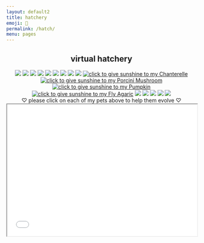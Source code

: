 ```yaml
---
layout: default2
title: hatchery
emoji: 🐣
permalink: /hatch/
menu: pages
---
```

<center>
    <h2>virtual hatchery</h2>
    <div class="hatchery">
        <a target="other" href="http://magistream.com/creature/14199342#page-body"><img src="http://magistream.com/img/14199342.gif"/></a>
        <a target="other" href="http://magistream.com/creature/14199388#page-body"><img src="http://magistream.com/img/14199388.gif"/></a>
        <a target="other" href="http://magistream.com/creature/14199591#page-body"><img src="http://magistream.com/img/14199591.gif"/></a>
        <a target="other" href="http://magistream.com/creature/14199343#page-body"><img src="http://magistream.com/img/14199343.gif"/></a>
        <a target="other" href="http://magistream.com/creature/14199389#page-body"><img src="http://magistream.com/img/14199389.gif"/></a>
        <a target="other" href="http://magistream.com/creature/14192528#page-body"><img src="http://magistream.com/img/14192528.gif"/></a>
        <a target="other" href="http://magistream.com/creature/14192519#page-body"><img src="http://magistream.com/img/14192519.gif"/></a>
        <a target="other" href="http://magistream.com/creature/14192587#page-body"><img src="http://magistream.com/img/14192587.gif"/></a>
        <a target="other" href="http://magistream.com/creature/14192588#page-body"><img src="http://magistream.com/img/14192588.gif"/></a>
        <a target="other" href="https://flowergame.net/view/1105624#innercontent"><img src="https://img.flowergame.net/1105624.png" title="click to give sunshine to my Chanterelle" /></a>
        <a target="other" href="https://flowergame.net/view/1105719#innercontent"><img src="https://img.flowergame.net/1105719.png" title="click to give sunshine to my Porcini Mushroom"/></a>
        <a target="other" href="https://flowergame.net/view/1105316#innercontent"><img src="https://img.flowergame.net/1105316.png" title="click to give sunshine to my Pumpkin" /></a>
        <a target="other" href="https://flowergame.net/view/1106043#innercontent"><img src="https://img.flowergame.net/1106043.png" title="click to give sunshine to my Fly Agaric"/></a>
        <a target="other" href='https://finaloutpost.net/view/6tZ5z#6tZ5z'><img src='https://finaloutpost.net/s/6tZ5z1.png'></a>
        <a target="other" href='https://finaloutpost.net/view/ohzHb#ohzHb'><img src='https://finaloutpost.net/s/ohzHb1.png'></a>
        <a target="other" href='https://finaloutpost.net/view/lAb1C#lAb1C'><img src='https://finaloutpost.net/s/lAb1C1.png'></a>
        <a target="other" href='https://finaloutpost.net/view/MnwlI#MnwlI'><img src='https://finaloutpost.net/s/MnwlI1.png'></a>
        <a target="other" href='https://finaloutpost.net/view/4Xdag#4Xdag'><img src='https://finaloutpost.net/s/4Xdag1.png'></a>
        <div class="hatchery-status">
            ♡ please click on each of my pets above to help them evolve ♡
        </div>
        <iframe src="/hatchable.txt" name="other" width="100%" height="350px"></iframe>
    </div>
    <script>
        let isIframeLoadSet = false;
        document.querySelectorAll('a[target="other"]').forEach(el => {
            el.onclick = () => {
                document.querySelector('.hatchery-status').innerText = "loading...";
                if (!isIframeLoadSet) {
                    isIframeLoadSet = true;
                    document.getElementsByName("other")[0].onload = () => {
                        document.querySelector('.hatchery-status').innerText = "thank you!";
                    }
                }
            };
        });
    </script>
</center>